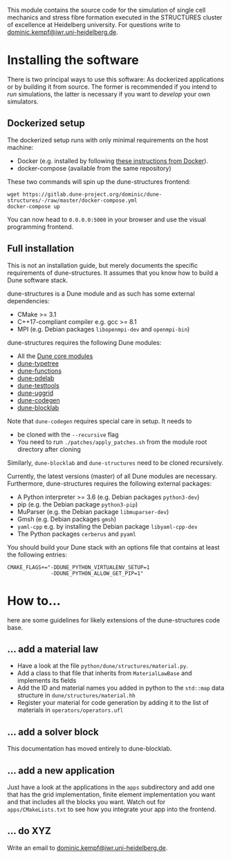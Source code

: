 This module contains the source code for the simulation of single cell mechanics and stress fibre formation executed in the STRUCTURES cluster of excellence at Heidelberg university. For questions write to [dominic.kempf@iwr.uni-heidelberg.de](mailto:dominic.kempf@iwr.uni-heidelberg.de).

# Installing the software

There is two principal ways to use this software: As dockerized applications or by building it from source. The former is recommended if you intend to *run* simulations, the latter is necessary if you want to *develop* your own simulators.

## Dockerized setup

The dockerized setup runs with only minimal requirements on the host machine:

* Docker (e.g. installed by following [these instructions from Docker](https://docs.docker.com/install/linux/docker-ce/debian/#install-using-the-repository)).
* docker-compose (available from the same repository)

These two commands will spin up the dune-structures frontend:

```
wget https://gitlab.dune-project.org/dominic/dune-structures/-/raw/master/docker-compose.yml
docker-compose up
```

You can now head to `0.0.0.0:5000` in your browser and use the visual programming frontend.

## Full installation

This is not an installation guide, but merely documents the specific requirements of dune-structures.
It assumes that you know how to build a Dune software stack.

dune-structures is a Dune module and as such has some external dependencies:

* CMake >= 3.1
* C++17-compliant compiler e.g. gcc >= 8.1
* MPI (e.g. Debian packages `libopenmpi-dev` and `openmpi-bin`)

dune-structures requires the following Dune modules:

* All the [Dune core modules](https://gitlab.dune-project.org/core)
* [dune-typetree](https://gitlab.dune-project.org/staging/dune-typetree.git)
* [dune-functions](https://gitlab.dune-project.org/staging/dune-functions.git)
* [dune-pdelab](https://gitlab.dune-project.org/pdelab/dune-pdelab.git)
* [dune-testtools](https://gitlab.dune-project.org/quality/dune-testtools.git)
* [dune-uggrid](https://gitlab.dune-project.org/staging/dune-uggrid.git)
* [dune-codegen](https://gitlab.dune-project.org/extensions/dune-codegen.git)
* [dune-blocklab](https://gitlab.dune-project.org/dominic/dune-blocklab.git)

Note that `dune-codegen` requires special care in setup. It needs to
* be cloned with the `--recursive` flag
* You need to run `./patches/apply_patches.sh` from the module root directory after cloning

Similarly, `dune-blocklab` and `dune-structures` need to be cloned recursively.

Currently, the latest versions (master) of all Dune modules are necessary.
Furthermore, dune-structures requires the following external packages:

* A Python interpreter >= 3.6 (e.g. Debian packages `python3-dev`)
* pip (e.g. the Debian package `python3-pip`)
* MuParser (e.g. the Debian package `libmuparser-dev`)
* Gmsh (e.g. Debian packages `gmsh`)
* `yaml-cpp` e.g. by installing the Debian package `libyaml-cpp-dev`
* The Python packages `cerberus` and `pyaml`

You should build your Dune stack with an options file that contains at least the following entries:

```
CMAKE_FLAGS+="-DDUNE_PYTHON_VIRTUALENV_SETUP=1
              -DDUNE_PYTHON_ALLOW_GET_PIP=1"
```

# How to...

here are some guidelines for likely extensions of the dune-structures code base.

## ... add a material law

- Have a look at the file `python/dune/structures/material.py`.
- Add a class to that file that inherits from `MaterialLawBase` and implements its fields
- Add the ID and material names you added in python to the `std::map` data structure in `dune/structures/material.hh`
- Register your material for code generation by adding it to the list of materials in `operators/operators.ufl`

## ... add a solver block

This documentation has moved entirely to dune-blocklab.

## ... add a new application

Just have a look at the applications in the `apps` subdirectory and add one that has the
grid implementation, finite element implementation you want and that includes all the blocks
you want. Watch out for `apps/CMakeLists.txt` to see how you integrate your app into the frontend.

## ... do XYZ

Write an email to [dominic.kempf@iwr.uni-heidelberg.de](mailto:dominic.kempf@iwr.uni-heidelberg.de).
